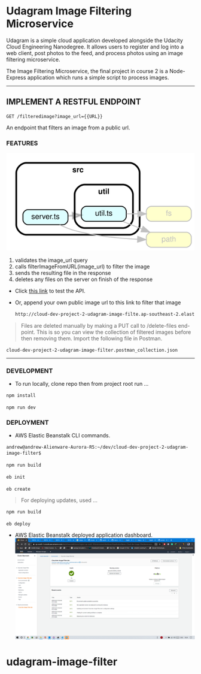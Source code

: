 # Udagram Image Filtering Microservice

Udagram is a simple cloud application developed alongside the Udacity Cloud Engineering Nanodegree. It allows users to register and log into a web client, post photos to the feed, and process photos using an image filtering microservice.

The Image Filtering Microservice, the final project in course 2 is a Node-Express application which runs a simple script to process images.

---

## IMPLEMENT A RESTFUL ENDPOINT

```
GET /filteredimage?image_url={{URL}}
```

An endpoint that filters an image from a public url.

### FEATURES

![depcruise generated graph](./dependencygraph.svg)

1. validates the image_url query
2. calls filterImageFromURL(image_url) to filter the image
3. sends the resulting file in the response
4. deletes any files on the server on finish of the response

- Click [this link](http://cloud-dev-project-2-udagram-image-filte.ap-southeast-2.elasticbeanstalk.com/filteredimage?image_url=https://motorcycles.honda.com.au/img/2019-CRF250-RALLY-Red-1140x500.jpg) to test the API.

- Or, append your own public image url to this link to filter that image
  ```html
  http://cloud-dev-project-2-udagram-image-filte.ap-southeast-2.elasticbeanstalk.com/filteredimage?image_url=
  ```

> Files are deleted manually by making a PUT call to /delete-files end-point. This is so you can view the collection of filtered images before then removing them. Import the following file in Postman.

```terminal
cloud-dev-project-2-udagram-image-filter.postman_collection.json
```

---

### DEVELOPMENT

- To run locally, clone repo then from project root run ...

```terminal
npm install

npm run dev
```

### DEPLOYMENT

- AWS Elastic Beanstalk CLI commands.

```terminal
andrew@andrew-Alienware-Aurora-R5:~/dev/cloud-dev-project-2-udagram-image-filter$

npm run build

eb init

eb create
```

> For deploying updates, used ...

```terminal
npm run build

eb deploy
```

- AWS Elastic Beanstalk deployed application dashboard.
  ![depcruise generated graph](./deployment_screenshot/eb_app_deployed_and_running_on_aws.png)
# udagram-image-filter
